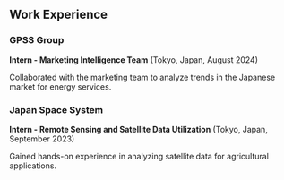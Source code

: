 <div id="work-experience-content">
  <h2>Work Experience</h2>
  <h3>GPSS Group</h3>
  <p><strong>Intern - Marketing Intelligence Team</strong> (Tokyo, Japan, August 2024)</p>
  <p>Collaborated with the marketing team to analyze trends in the Japanese market for energy services.</p>

  <h3>Japan Space System</h3>
  <p><strong>Intern - Remote Sensing and Satellite Data Utilization</strong> (Tokyo, Japan, September 2023)</p>
  <p>Gained hands-on experience in analyzing satellite data for agricultural applications.</p>
</div>
